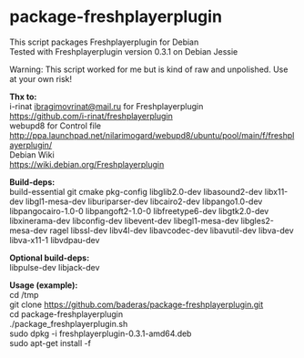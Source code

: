# package-freshplayerplugin

This script packages Freshplayerplugin for Debian<br />
Tested with Freshplayerplugin version 0.3.1 on Debian Jessie

Warning: This script worked for me but is kind of raw and unpolished. Use at your own risk!

**Thx to:**<br />
i-rinat <ibragimovrinat@mail.ru> for Freshplayerplugin<br />
https://github.com/i-rinat/freshplayerplugin<br />
webupd8 for Control file<br />
http://ppa.launchpad.net/nilarimogard/webupd8/ubuntu/pool/main/f/freshplayerplugin/<br />
Debian Wiki<br />
https://wiki.debian.org/Freshplayerplugin<br />

**Build-deps:**<br />
build-essential git cmake pkg-config libglib2.0-dev libasound2-dev libx11-dev libgl1-mesa-dev liburiparser-dev libcairo2-dev libpango1.0-dev libpangocairo-1.0-0 libpangoft2-1.0-0 libfreetype6-dev libgtk2.0-dev libxinerama-dev libconfig-dev libevent-dev libegl1-mesa-dev libgles2-mesa-dev ragel libssl-dev libv4l-dev libavcodec-dev libavutil-dev libva-dev libva-x11-1 libvdpau-dev

**Optional build-deps:**<br />
libpulse-dev libjack-dev

**Usage (example):**<br />
cd /tmp<br />
git clone https://github.com/baderas/package-freshplayerplugin.git<br />
cd package-freshplayerplugin<br />
./package_freshplayerplugin.sh<br />
sudo dpkg -i freshplayerplugin-0.3.1-amd64.deb<br />
sudo apt-get install -f<br />
